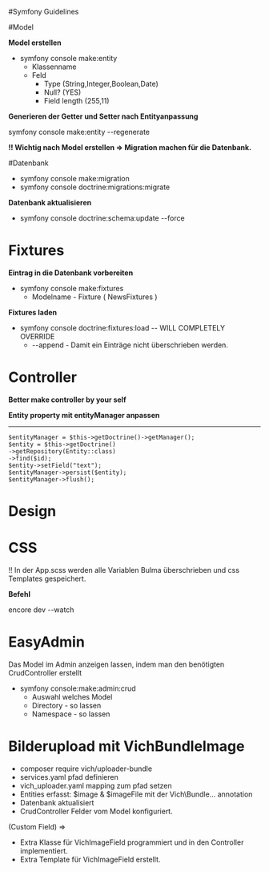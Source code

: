#Symfony Guidelines

#Model

**Model erstellen**
* symfony console make:entity
    * Klassenname
    * Feld
        * Type (String,Integer,Boolean,Date)
        * Null? (YES)
        * Field length (255,11)



**Generieren der Getter und Setter nach Entityanpassung**

symfony console make:entity --regenerate

**!! Wichtig nach Model erstellen => Migration machen für die Datenbank.**

#Datenbank
* symfony console make:migration
* symfony console doctrine:migrations:migrate

**Datenbank aktualisieren**
* symfony console doctrine:schema:update --force



# Fixtures
**Eintrag in die Datenbank vorbereiten**

* symfony console make:fixtures
    * Modelname - Fixture ( NewsFixtures )

**Fixtures laden**

* symfony console doctrine:fixtures:load -- WILL COMPLETELY OVERRIDE
    * --append - Damit ein Einträge nicht überschrieben werden.


# Controller

**Better make controller by your self**

**Entity property mit entityManager anpassen**
***
    $entityManager = $this->getDoctrine()->getManager();
    $entity = $this->getDoctrine()
    ->getRepository(Entity::class)
    ->find($id);
    $entity->setField("text");
    $entityManager->persist($entity);
    $entityManager->flush();

# Design

# CSS
!! In der App.scss werden alle Variablen Bulma überschrieben und css Templates gespeichert.

**Befehl**

encore dev --watch

# EasyAdmin
Das Model im Admin anzeigen lassen, indem man den benötigten CrudController erstellt
* symfony console:make:admin:crud
    * Auswahl welches Model
    * Directory - so lassen
    * Namespace - so lassen


# Bilderupload mit VichBundleImage
* composer require vich/uploader-bundle
* services.yaml pfad definieren
* vich_uploader.yaml mapping zum pfad setzen
* Entities erfasst: $image & $imageFile mit der Vich\Bundle... annotation
* Datenbank aktualisiert
* CrudController Felder vom Model konfiguriert.


(Custom Field) =>
* Extra Klasse für VichImageField programmiert und in den Controller implementiert.
* Extra Template für VichImageField erstellt.

